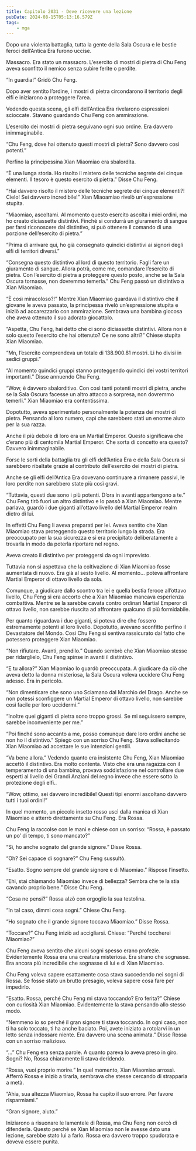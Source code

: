 ```yaml
---
title: Capitolo 2031 - Deve ricevere una lezione
pubDate: 2024-08-15T05:13:16.579Z
tags:
    - mga
---
```





Dopo una violenta battaglia, tutta la gente della Sala Oscura e le bestie feroci dell’Antica Era furono uccise.


Massacro. Era stato un massacro. L’esercito di mostri di pietra di Chu Feng aveva sconfitto il nemico senza subìre ferite o perdite.


“In guardia!” Gridò Chu Feng.


Dopo aver sentito l’ordine, i mostri di pietra circondarono il territorio degli elfi e iniziarono a proteggere l’area.


Vedendo questa scena, gli elfi dell’Antica Era rivelarono espressioni scioccate. Stavano guardando Chu Feng con ammirazione.

L’esercito dei mostri di pietra seguivano ogni suo ordine. Era davvero inimmaginabile.


“Chu Feng, dove hai ottenuto questi mostri di pietra? Sono davvero così potenti.”


Perfino la principessina Xian Miaomiao era sbalordita.


“È una lunga storia. Ho risolto il mistero delle tecniche segrete dei cinque elementi. Il tesoro è questo esercito di pietra.” Disse Chu Feng.


“Hai davvero risolto il mistero delle tecniche segrete dei cinque elementi?! Cielo! Sei davvero incredibile!” Xian Miaoamiao rivelò un'espressione stupita.

“Miaomiao, ascoltami. Al momento questo esercito ascolta i miei ordini, ma ho creato diciassette distintivi. Finché si condurrà un giuramento di sangue per farsi riconoscere dal distintivo, si può ottenere il comando di una porzione dell’esercito di pietra.”


“Prima di arrivare qui, ho già consegnato quindici distintivi ai signori degli elfi di territori diversi.”

“Consegna questo distintivo al lord di questo territorio. Fagli fare un giuramento di sangue. Allora potrà, come me, comandare l’esercito di pietra. Con l’esercito di pietra a proteggere questo posto, anche se la Sala Oscura tornasse, non dovremmo temerla.” Chu Feng passò un distintivo a Xian Miaomiao.


“È così miracoloso?!” Mentre Xian Miaomiao guardava il distintivo che il giovane le aveva passato, la principessa rivelò un’espressione stupita e iniziò ad accarezzarlo con ammirazione. Sembrava una bambina giocosa che aveva ottenuto il suo adorato giocattolo.


“Aspetta, Chu Feng, hai detto che ci sono diciassette distintivi. Allora non è solo questo l’esercito che hai ottenuto? Ce ne sono altri?” Chiese stupita Xian Miaomiao.

“Mn, l’esercito comprendeva un totale di 138.900.81 mostri. Li ho divisi in sedici gruppi.”

“Al momento quindici gruppi stanno proteggendo quindici dei vostri territori importanti.” Disse annuendo Chu Feng.


“Wow, è davvero sbalorditivo. Con così tanti potenti mostri di pietra, anche se la Sala Oscura facesse un altro attacco a sorpresa, non dovremmo temerli.” Xian Miaomiao era contentissima.


Dopotutto, aveva sperimentato personalmente la potenza dei mostri di pietra. Pensando al loro numero, capì che sarebbero stati un enorme aiuto per la sua razza.

Anche il più debole di loro era un Martial Emperor. Questo significava che c’erano più di centomila Martial Emperor. Che sorta di concetto era questo? Davvero inimmaginabile.


Forse le sorti della battaglia tra gli elfi dell’Antica Era e della Sala Oscura  si sarebbero ribaltate grazie al contributo dell’esercito dei mostri di pietra.


Anche se gli elfi dell’Antica Era dovevano continuare a rimanere passivi, le loro perdite non sarebbero state più così gravi.


“Tuttavia, questi due sono i più potenti. D’ora in avanti appartengono a te.” Chu Feng tirò fuori un altro distintivo e lo passò a Xian Miaomiao. Mentre parlava, guardò i due giganti all’ottavo livello del Martial Emperor realm dietro di lui.


In effetti Chu Feng li aveva preparati per lei. Aveva sentito che Xian Miaomiao stava proteggendo questo territorio lungo la strada. Era preoccupato per la sua sicurezza e si era precipitato deliberatamente a trovarla in modo da poterla riportare nel regno.


Aveva creato il distintivo per proteggersi da ogni imprevisto.


Tuttavia non si aspettava che la coltivazione di Xian Miaomiao fosse aumentata di nuovo. Era già al sesto livello. Al momento… poteva affrontare Martial Emperor di ottavo livello da sola.


Comunque, a giudicare dallo scontro tra lei e quella bestia feroce all’ottavo livello, Chu Feng si era accorto che a Xian Miaomiao mancava esperienza combattiva. Mentre se la sarebbe cavata contro ordinari Martial Emperor di ottavo livello, non sarebbe riuscita ad affrontare qualcuno di più formidabile.

Per quanto riguardava i due giganti, si poteva dire che fossero estremamente potenti al loro livello. Dopotutto, avevano sconfitto perfino il Devastatore del Mondo. Così Chu Feng si sentiva rassicurato dal fatto che potessero proteggere Xian Miaomiao.

“Non rifiutare. Avanti, prendilo.” Quando sembrò che Xian Miaomiao stesse per ridarglielo, Chu Feng spinse in avanti il distintivo.


“E tu allora?” Xian Miaomiao lo guardò preoccupata. A giudicare da ciò che aveva detto la donna misteriosa, la Sala Oscura voleva uccidere Chu Feng adesso. Era in pericolo.


“Non dimenticare che sono uno Sciamano dal Marchio del Drago. Anche se non potessi sconfiggere un Martial Emperor di ottavo livello, non sarebbe così facile per loro uccidermi.”


“Inoltre quei giganti di pietra sono troppo grossi. Se mi seguissero sempre, sarebbe inconveniente per me.”


“Poi finché sono accanto a me, posso comunque dare loro ordini anche se non ho il distintivo.” Spiegò con un sorriso Chu Feng. Stava sollecitando Xian Miaomiao ad accettare le sue intenzioni gentili.


“Va bene allora.” Vedendo quanto era insistente Chu Feng, Xian Miaomiao accettò il distintivo. Era molto contenta. Visto che era una ragazza con il temperamento di una bambina, provava soddisfazione nel controllare due esperti al livello dei Grandi Anziani del regno invece che essere sotto la protezione degli elfi..


“Wow, ottimo, sei davvero incredibile! Questi tipi enormi ascoltano davvero tutti i tuoi ordini!”


In quel momento, un piccolo insetto rosso uscì dalla manica di Xian Miaomiao e atterrò direttamente su Chu Feng. Era Rossa.


Chu Feng la raccolse con le mani e chiese con un sorriso: “Rossa, è passato un po’ di tempo, ti sono mancato?”


“Sì, ho anche sognato del grande signore.” Disse Rossa.

“Oh? Sei capace di sognare?” Chu Feng sussultò.


“Esatto. Sogno sempre del grande signore e di Miaomiao.” Rispose l’insetto.

“Ehi, stai chiamando Miaomiao invece di bellezza? Sembra che te la stia cavando proprio bene.” Disse Chu Feng.

“Cosa ne pensi?” Rossa alzò con orgoglio la sua testolina.

“In tal caso, dimmi cosa sogni.” Chiese Chu Feng.


“Ho sognato che il grande signore toccava Miaomiao.” Disse Rossa.

“Toccare?” Chu Feng iniziò ad accigliarsi. Chiese: “Perché toccherei Miaomiao?”


Chu Feng aveva sentito che alcuni sogni spesso erano profezie. Evidentemente Rossa era una creatura misteriosa. Era strano che sognasse. Era ancora più incredibile che sognasse di lui e di Xian Miaomiao.


Chu Feng voleva sapere esattamente cosa stava succedendo nei sogni di Rossa. Se fosse stato un brutto presagio, voleva sapere cosa fare per impedirlo.

“Esatto. Rossa, perché Chu Feng mi stava toccando? Ero ferita?” Chiese con curiosità Xian Miaomiao. Evidentemente la stava pensando allo stesso modo.

“Nemmeno io so perché il gran signore ti stava toccando. In ogni caso, non ti ha solo toccato, ti ha anche baciato. Poi, avete iniziato a rotolarvi in un letto senza indossare niente. Era davvero una scena animata.” Disse Rossa con un sorriso malizioso.


“...” Chu Feng era senza parole. A quanto pareva lo aveva preso in giro. Sogni? No, Rossa chiaramente li stava deridendo.

“Rossa, vuoi proprio morire.” In quel momento, Xian Miaomiao arrossì. Afferrò Rossa e iniziò a tirarla, sembrava che stesse cercando di strapparla a metà.

“Ahia, sua altezza Miaomiao, Rossa ha capito il suo errore. Per favore risparmiami.”


“Gran signore, aiuto.”


Iniziarono a risuonare le lamentele di Rossa, ma Chu Feng non cercò di difenderla. Questo perché se Xian Miaomiao non le avesse dato una lezione, sarebbe stato lui a farlo. Rossa era davvero troppo spudorata e doveva essere punita.

